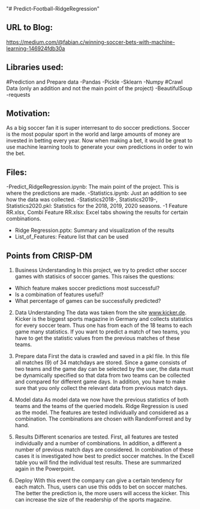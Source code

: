 "# Predict-Football-RidgeRegression" 

## URL to Blog:
https://medium.com/@fabian.c/winning-soccer-bets-with-machine-learning-146924fdb30a

## Libraries used:
#Prediction and Prepare data
-Pandas
-Pickle
-Sklearn 
-Numpy
#Crawl Data (only an addition and not the main point of the project)
-BeautifulSoup
-requests

## Motivation:
As a big soccer fan it is super interresant to do soccer predictions. Soccer is the most popular sport in the world and large amounts of money are invested in betting every year. Now when making a bet, it would be great to use machine learning tools to generate your own predictions in order to win the bet.

## Files: 
-Predict_RidgeRegression.ipynb: The main point of the project. This is where the predictions are made. 
-Statistics.ipynb: Just an addition to see how the data was collected. 
-Statistics2018-, Statistics2019-, Statistics2020.pkl: Statistics for the 2018, 2019, 2020 seasons.
-1 Feature RR.xlsx, Combi Feature RR.xlsx: Excel tabs showing the results for certain combinations.
- Ridge Regression.pptx: Summary and visualization of the results
- List_of_Features: Feature list that can be used

## Points from CRISP-DM

1.  Business Understanding
In this project, we try to predict other soccer games with statisics of soccer games.
This raises the questions:
- Which feature makes soccer predictions most successful?
- Is a combination of features useful?
- What percentage of games can be successfully predicted?

2. Data Understanding
The data was taken from the site www.kicker.de. Kicker is the biggest sports magazine in Germany and collects statistics for every soccer team. Thus one has from each of the 18 teams to each game many statistics.
If you want to predict a match of two teams, you have to get the statistic values from the previous matches of these teams. 

3. Prepare data 
First the data is crawled and saved in a pkl file. In this file all matches (9) of 34 matchdays are stored. 
Since a game consists of two teams and the game day can be selected by the user, the data must be dynamically specified so that data from two teams can be collected and compared for different game days. In addition, you have to make sure that you only collect the relevant data from previous match days.

4. Model data
As model data we now have the previous statistics of both teams and the teams of the queried models. Ridge Regression is used as the model. The features are tested individually and considered as a combination. The combinations are chosen with RandomForrest and by hand.

5. Results
Different scenarios are tested. First, all features are tested individually and a number of combinations. In addition, a different a number of previous match days are considered. In combination of these cases it is investigated how best to predict soccer matches. In the Excell table you will find the individual test results. These are summarized again in the Powerpoint. 

6. Deploy 
With this event the company can give a certain tendency for each match. Thus, users can use this odds to bet on soccer matches. The better the prediction is, the more users will access the kicker. This can increase the size of the readership of the sports magazine.
